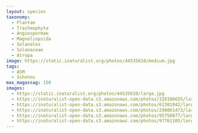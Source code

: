 ```yaml
---
layout: species
taxonomy:
  - Plantae
  - Tracheophyta
  - Angiospermae
  - Magnoliopsida
  - Solanales
  - Solanaceae
  - Atropa
image: https://static.inaturalist.org/photos/44535610/medium.jpg
tags:
  - ASM
  - őshonos
max_magassag: 150
images:
  - https://static.inaturalist.org/photos/44535610/large.jpg
  - https://inaturalist-open-data.s3.amazonaws.com/photos/328186655/large.jpg
  - https://inaturalist-open-data.s3.amazonaws.com/photos/61381942/large.jpeg
  - https://inaturalist-open-data.s3.amazonaws.com/photos/298061473/large.jpeg
  - https://inaturalist-open-data.s3.amazonaws.com/photos/95750877/large.jpg
  - https://inaturalist-open-data.s3.amazonaws.com/photos/97761105/large.jpg
---
```

